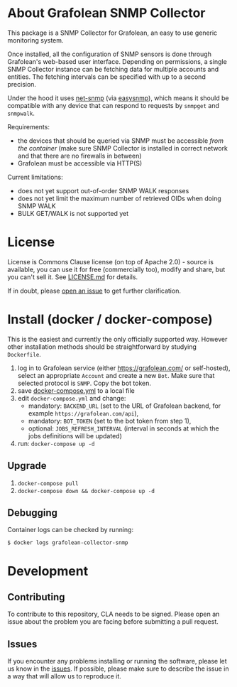 # About Grafolean SNMP Collector

This package is a SNMP Collector for Grafolean, an easy to use generic monitoring system.

Once installed, all the configuration of SNMP sensors is done through Grafolean's web-based user interface. Depending on permissions,
a single SNMP Collector instance can be fetching data for multiple accounts and entities. The fetching intervals can be specified with
up to a second precision.

Under the hood it uses [net-snmp](http://net-snmp.sourceforge.net/) (via [easysnmp](https://easysnmp.readthedocs.io)), which means
it should be compatible with any device that can respond to requests by `snmpget` and `snmpwalk`.

Requirements:
- the devices that should be queried via SNMP must be accessible *from the container* (make sure SNMP Collector is installed in correct network and that there are no firewalls in between)
- Grafolean must be accessible via HTTP(S)

Current limitations:
- does not yet support out-of-order SNMP WALK responses
- does not yet limit the maximum number of retrieved OIDs when doing SNMP WALK
- BULK GET/WALK is not supported yet

# License

License is Commons Clause license (on top of Apache 2.0) - source is available, you can use it for free (commercially too), modify and
share, but you can't sell it. See [LICENSE.md](https://gitlab.com/grafolean/grafolean-collector-snmp/blob/master/LICENSE.md) for details.

If in doubt, please [open an issue](https://gitlab.com/grafolean/grafolean-collector-snmp/issues) to get further clarification.

# Install (docker / docker-compose)

This is the easiest and currently the only officially supported way. However other installation methods should be straightforward by studying `Dockerfile`.

1) log in to Grafolean service (either https://grafolean.com/ or self-hosted), select an appropriate `Account` and create a new `Bot`. Make sure that selected protocol is `SNMP`. Copy the bot token.
2) save [docker-compose.yml](https://gitlab.com/grafolean/grafolean-collector-snmp/raw/master/docker-compose.yml) to a local file
3) edit `docker-compose.yml` and change:
    - mandatory: `BACKEND_URL` (set to the URL of Grafolean backend, for example `https://grafolean.com/api`),
    - mandatory: `BOT_TOKEN` (set to the bot token from step 1),
    - optional: `JOBS_REFRESH_INTERVAL` (interval in seconds at which the jobs definitions will be updated)
3) run: `docker-compose up -d`

## Upgrade

1) `docker-compose pull`
2) `docker-compose down && docker-compose up -d`

## Debugging

Container logs can be checked by running:
```
$ docker logs grafolean-collector-snmp
```

# Development

## Contributing

To contribute to this repository, CLA needs to be signed. Please open an issue about the problem you are facing before submitting a pull request.

## Issues

If you encounter any problems installing or running the software, please let us know in the [issues](https://gitlab.com/grafolean/grafolean-collector-snmp/issues). If possible, please make sure to describe the issue in a way that will allow us to reproduce it.
